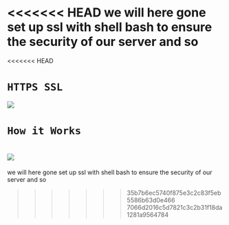 <<<<<<< HEAD
we will here gone set up ssl with shell bash to ensure the security of our server and so 
=======
<<<<<<< HEAD
# `HTTPS SSL`

![](https://www.panamacitywebsitedesign.net/uploads/ARM_Blog-why-you-need-an-ssl-certificate.png)

# `How it Works`

![](https://eadn-wc02-3995256.nxedge.io/cdn/wp-content/uploads/2018/07/SSL.png)
=======
we will here gone set up ssl with shell bash to ensure the security of our server and so 
>>>>>>> 35b7b6ec5740f875e3c2c83f5eb5586b63d0e466
>>>>>>> 7066d2016c5d7821c3c2b31f18da1281a9564784

